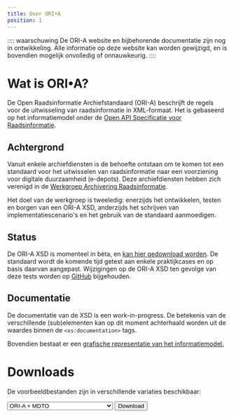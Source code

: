 ```yaml
---
title: Over ORI•A
position: 1
---
```


<section>
:::: waarschuwing
De ORI-A website en bijbehorende documentatie zijn nog in ontwikkeling. Alle informatie op deze website kan worden gewijzigd, en is bovendien mogelijk onvolledig of onnauwkeurig.
::::
</section>

# Wat is ORI•A?

De Open Raadsinformatie Archiefstandaard (ORI-A) beschrijft de regels voor de uitwisseling van raadsinformatie in XML-formaat. Het is gebaseerd op het informatiemodel onder de [Open API Specificatie voor Raadsinformatie](https://github.com/VNG-Realisatie/ODS-Open-Raadsinformatie). 

## Achtergrond

Vanuit enkele archiefdiensten is de behoefte ontstaan om te komen tot een standaard voor het uitwisselen van raadsinformatie naar een voorziening voor digitale duurzaamheid (e-depots). Deze archiefdiensten hebben zich verenigd in de [Werkgroep Archivering Raadsinformatie](colofon).

Het doel van de werkgroep is tweeledig: enerzijds het ontwikkelen, testen en borgen van een ORI-A XSD, anderzijds het schrijven van implementatiescenario's en het gebruik van de standaard aanmoedigen.

## Status

De ORI-A XSD is momenteel in bèta, en [kan hier gedownload worden](https://github.com/Regionaal-Archief-Rivierenland/ORI-XSD/releases). De standaard wordt de komende tijd getest aan enkele praktijkcases en op basis daarvan aangepast. Wijzigingen op de ORI-A XSD ten gevolge van deze tests worden op [GitHub](https://github.com/Regionaal-Archief-Rivierenland/ORI-A-XSD) bijgehouden.

## Documentatie

De documentatie van de XSD is een work-in-progress. De betekenis van de verschillende (sub)elementen kan op dit moment achterhaald worden uit de waardes binnen de `<xs:documentation>` tags.

Bovendien bestaat er een [grafische representatie van het informatiemodel.](ORI-A-diagram.pdf)

# Downloads

De voorbeeldbestanden zijn in verschillende variaties beschikbaar:

<div class="grid">
  <select id="voorbeeld-select" required>
    <option>ORI-A + MDTO</option>
    <option>ORI-A + MDTO (met OPEX wrapper)</option>
    <option>ORI-A + ToPX Sidecar</option>
    <option>ORI-A + ToPX RIP</option>
  </select>
  <button id="voorbeeld-dl">Download</button>
</div>
